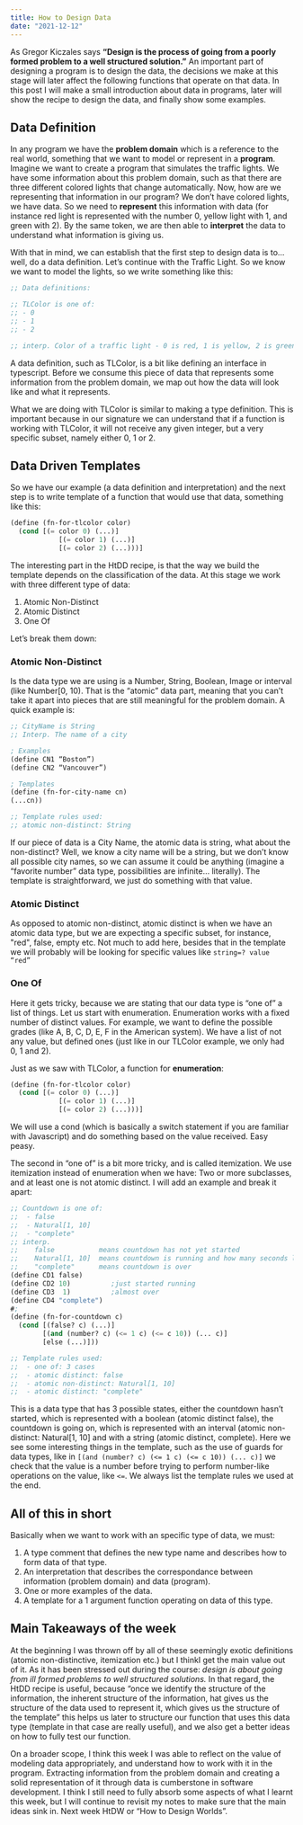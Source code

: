 ```yaml
---
title: How to Design Data
date: "2021-12-12"
---
```


As Gregor Kiczales says **“Design is the process of going from a poorly formed problem to a well structured solution.”** An important part of designing a program is to design the data, the decisions we make at this stage will later affect the following functions that operate on that data. In this post I will make a small introduction about data in programs, later will show the recipe to design the data, and finally show some examples.

## Data Definition

In any program we have the **problem domain** which is a reference to the real world, something that we want to model or represent in a **program**. Imagine we want to create a program that simulates the traffic lights. We have some information about this problem domain, such as that there are three different colored lights that change automatically. Now, how are we representing that information in our program? We don’t have colored lights, we have data. So we need to **represent** this information with data (for instance red light is represented with the number 0, yellow light with 1, and green with 2). By the same token, we are then able to **interpret** the data to understand what information is giving us.

With that in mind, we can establish that the first step to design data is to… well, do a data definition. Let’s continue with the Traffic Light. So we know we want to model the lights, so we write something like this:

```lisp
;; Data definitions:

;; TLColor is one of:
;; - 0
;; - 1
;; - 2

;; interp. Color of a traffic light - 0 is red, 1 is yellow, 2 is green.
```

A data definition, such as TLColor, is a bit like defining an interface in typescript. Before we consume this piece of data that represents some information from the problem domain, we map out how the data will look like and what it represents.

What we are doing with TLColor is similar to making a type definition. This is important because in our signature we can understand that if a function is working with TLColor, it will not receive any given integer, but a very specific subset, namely either 0, 1 or 2.

## Data Driven Templates

So we have our example (a data definition and interpretation) and the next step is to write template of a function that would use that data, something like this:

```lisp
(define (fn-for-tlcolor color)
  (cond [(= color 0) (...)]
            [(= color 1) (...)]
            [(= color 2) (...)))]
```

The interesting part in the HtDD recipe, is that the way we build the template depends on the classification of the data. At this stage we work with three different type of data: 

1. Atomic Non-Distinct
2. Atomic Distinct
3. One Of

Let’s break them down:

### Atomic Non-Distinct

Is the data type we are using is a Number, String, Boolean, Image or interval (like Number[0, 10). That is the “atomic” data part, meaning that you can’t take it apart into pieces that are still meaningful for the problem domain. A quick example is:

```lisp
;; CityName is String
;; Interp. The name of a city

; Examples
(define CN1 “Boston”)
(define CN2 “Vancouver”)

; Templates
(define (fn-for-city-name cn)
(...cn))

;; Template rules used:
;; atomic non-distinct: String
```
If our piece of data is a City Name, the atomic data is string, what about the non-distinct? Well, we know a city name will be a string, but we don’t know all possible city names, so we can assume it could be anything (imagine a “favorite number” data type, possibilities are infinite… literally). The template is straightforward, we just do something with that value.

### Atomic Distinct

As opposed to atomic non-distinct, atomic distinct is when we have an atomic data type, but we are expecting a specific subset, for instance, "red", false, empty etc. Not much to add here, besides that in the template we will probably will be looking for specific values  like `string=? value “red”` 

### One Of

Here it gets tricky, because we are stating that our data type is “one of” a list of things.  Let us start with enumeration.
Enumeration works with a fixed number of distinct values. For example, we want to define the possible grades (like A, B, C, D, E, F in the American system). We have a list of not any value, but defined ones (just like in our TLColor example, we only had 0, 1 and 2).

Just as we saw with TLColor, a function for **enumeration**:

```lisp
(define (fn-for-tlcolor color)
  (cond [(= color 0) (...)]
            [(= color 1) (...)]
            [(= color 2) (...)))]
```

We will use a cond (which is basically a switch statement if you are familiar with Javascript) and do something based on the value received. Easy peasy.

The second in “one of” is a bit more tricky, and is called itemization. We use itemization instead of enumeration when we have: Two or more subclasses, and at least one is not atomic distinct. I will add an example and break it apart:

```lisp
;; Countdown is one of:
;;  - false
;;  - Natural[1, 10]
;;  - "complete"
;; interp.
;;    false           means countdown has not yet started
;;    Natural[1, 10]  means countdown is running and how many seconds left
;;    "complete"      means countdown is over
(define CD1 false)
(define CD2 10)          ;just started running
(define CD3  1)          ;almost over
(define CD4 "complete")
#;
(define (fn-for-countdown c)
  (cond [(false? c) (...)]
        [(and (number? c) (<= 1 c) (<= c 10)) (... c)]
        [else (...)]))

;; Template rules used:
;;  - one of: 3 cases
;;  - atomic distinct: false
;;  - atomic non-distinct: Natural[1, 10]
;;  - atomic distinct: "complete"
```

This is a data type that has 3 possible states, either the countdown hasn’t started, which is represented with a boolean (atomic distinct false), the countdown is going on, which is represented with an interval (atomic non-distinct: Natural[1, 10] and with a string (atomic distinct, complete). 
Here we see some interesting things in the template, such as the use of guards for data types, like in `[(and (number? c) (<= 1 c) (<= c 10)) (... c)]` we check that the value is a number before trying to perform number-like operations on the value, like `<=`. We always list the template rules we used at the end.

## All of this in short

Basically when we want to work with an specific type of data, we must:

1. A type comment that defines the new type name and describes how to form data of that type.
2. An interpretation that describes the correspondance between information (problem domain) and data (program).
3. One or more examples of the data.
4. A template for a 1 argument function operating on data of this type.
 
## Main Takeaways of the week

At the beginning I was thrown off by all of these seemingly exotic definitions (atomic non-distinctive, itemization etc.) but I thinkI get the main value out of it. As it has been stressed out during the course:  *design is about going from ill formed problems to well structured solutions.* In that regard, the HtDD recipe is useful, because “once we identify the structure of the information, the inherent structure of the information, hat gives us the structure of the data used to represent it, which gives us the structure of the template” this helps us later to structure our function that uses this data type (template in that case are really useful), and we also get a better ideas on how to fully test our function.

On a broader scope, I think this week I was able to reflect on the value of modeling data appropriately, and understand how to work with it in the program. Extracting information from the problem domain and creating a solid representation of it through data is cumberstone in software development. I think I still need to fully absorb some aspects of what I learnt this week, but I will continue to revisit my notes to make sure that the main ideas sink in. Next week HtDW or “How to Design Worlds”.
